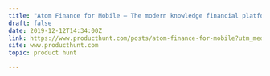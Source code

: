 ```yaml
---
title: "Atom Finance for Mobile — The modern knowledge financial platform"
draft: false
date: 2019-12-12T14:34:00Z
link: https://www.producthunt.com/posts/atom-finance-for-mobile?utm_medium=RSS&utm_source=hune
site: www.producthunt.com
topic: product hunt  

---
```

